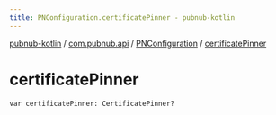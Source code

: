 ```yaml
---
title: PNConfiguration.certificatePinner - pubnub-kotlin
---
```


[pubnub-kotlin](../../index.html) / [com.pubnub.api](../index.html) / [PNConfiguration](index.html) / [certificatePinner](./certificate-pinner.html)

# certificatePinner

`var certificatePinner: CertificatePinner?`